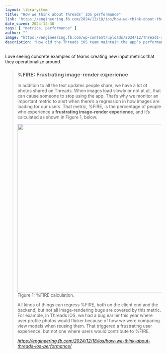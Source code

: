 ```yaml
---
layout: libraryitem
title: "How we think about Threads’ iOS performance"
link: "https://engineering.fb.com/2024/12/18/ios/how-we-think-about-threads-ios-performance/"
date_saved: 2024-12-30
tags: [ "metrics, performance" ]
author: ""
image: "https://engineering.fb.com/wp-content/uploads/2024/12/Threads-iOS-Hero_crop2.png"
description: "How did the Threads iOS team maintain the app’s performance during its incredible growth? Here’s how Meta’s Threads team thinks about performance, including the key metrics we mon…"
---
```


Love seeing concrete examples of teams creating new input metrics that they operationalize around.


<blockquote class="quoteback" darkmode="" data-title="How%20we%20think%20about%20Threads%E2%80%99%20iOS%20performance" data-author="" cite="https://engineering.fb.com/2024/12/18/ios/how-we-think-about-threads-ios-performance/">
<h3>%FIRE: Frustrating image-render experience</h3>
<p>In addition to all the text updates people share, we have a lot of photos shared on Threads. When images load slowly or not at all, that can cause someone to stop using the app. That’s why we monitor an important metric to alert when there’s a regression in how images are loading for our users. That metric, %FIRE, is the percentage of people who experience a <b>frustrating image-render experience</b>, and it’s calculated as shown in Figure 1, below.</p>
<p class="fig"><img decoding="async" class="size-large wp-image-22061" src="https://engineering.fb.com/wp-content/uploads/2024/12/Threads-iOS-performance-figure-1.png?w=1024" alt="" width="1024" height="541" srcset="https://engineering.fb.com/wp-content/uploads/2024/12/Threads-iOS-performance-figure-1.png 1848w, https://engineering.fb.com/wp-content/uploads/2024/12/Threads-iOS-performance-figure-1.png?resize=916,484 916w, https://engineering.fb.com/wp-content/uploads/2024/12/Threads-iOS-performance-figure-1.png?resize=768,406 768w, https://engineering.fb.com/wp-content/uploads/2024/12/Threads-iOS-performance-figure-1.png?resize=1024,541 1024w, https://engineering.fb.com/wp-content/uploads/2024/12/Threads-iOS-performance-figure-1.png?resize=1536,811 1536w, https://engineering.fb.com/wp-content/uploads/2024/12/Threads-iOS-performance-figure-1.png?resize=96,51 96w, https://engineering.fb.com/wp-content/uploads/2024/12/Threads-iOS-performance-figure-1.png?resize=192,101 192w" sizes="(max-width: 992px) 100vw, 62vw">Figure 1: %FIRE calculation.</p>
<p>All kinds of things can regress %FIRE, both on the client end and the backend, but not all image-rendering bugs are covered by this metric. For example, in Threads iOS, we had a bug earlier this year where user profile photos would flicker because of how we were comparing view models when reusing them. That triggered a frustrating user experience, but not one where users would contribute to %FIRE.</p>
<footer><cite> <a href="https://engineering.fb.com/2024/12/18/ios/how-we-think-about-threads-ios-performance/">https://engineering.fb.com/2024/12/18/ios/how-we-think-about-threads-ios-performance/</a></cite></footer>
</blockquote><script note="" src="https://cdn.jsdelivr.net/gh/Blogger-Peer-Review/quotebacks@1/quoteback.js"></script>